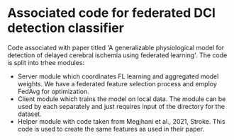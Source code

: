# Associated code for federated DCI detection classifier
Code associated with paper titled 'A generalizable physiological model for detection of delayed cerebral ischemia using federated learning'. The code is split into trhee modules:
- Server module which coordinates FL learning and aggregated model weights. We have a federated feature selection process and employ FedAvg for optimization.
- Client module which trains the model on local data. The module can be used by each separately and just requires input of the directory for the dataset.
- Helper module with code taken from Megjhani et al., 2021, Stroke. This code is used to create the same features as used in their paper.
